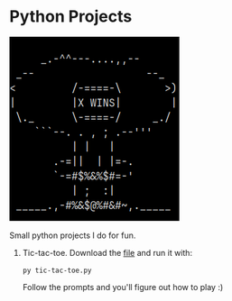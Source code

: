 # Python Projects

![Epic Victory Explosion Image](./img/explosion.png)

Small python projects I do for fun.

1. Tic-tac-toe. Download the [file](./tic-tac-toe.py) and run it with:

   ```
   py tic-tac-toe.py
   ```

   Follow the prompts and you'll figure out how to play :)
